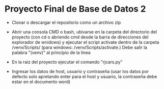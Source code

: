 # Proyecto Final de Base de Datos 2

- Clonar o descargar el repositorio como un archivo zip

- Abrir una consola CMD o bash, ubivarse en la carpeta del directorio del proyecto (con cd o abriendo cmd desde la barra de direcciones del explorador de wnidows) y ejecutar el script activate dentro de la carpeta /venv/Scripts/ (para windows: /venv/Scripts/activate.) Debe salir la palabra "(venv)" al principio de la linea

- En la raiz del proyecto ejecutar el comando "rjcars.py"

- Ingresar los datos de host, usuario y contraseña (usar los datos por defecto solo apretando enter para el host y usuario, la contraseña debe estar en el documento word)
